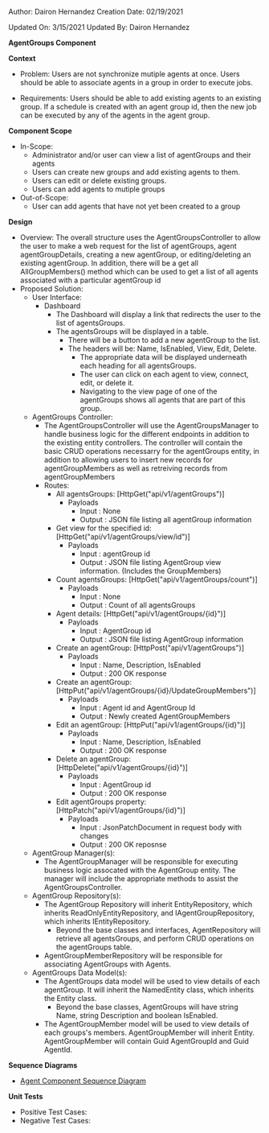 Author: Dairon Hernandez
Creation Date: 02/19/2021

Updated On: 3/15/2021
Updated By: Dairon Hernandez

**AgentGroups Component**

**Context**

- Problem: Users are not synchronize mutiple agents at once. Users should be able to associate agents in a group in order to execute jobs.

- Requirements: Users should be able to add existing agents to an existing group. If a schedule is created with an agent group id, then the new job can be executed by any of the agents in the agent group.

**Component Scope**

- In-Scope:
  - Administrator and/or user can view a list of agentGroups and their agents
  - Users can create new groups and add existing agents to them.
  - Users can edit or delete existing groups.
  - Users can add agents to mutiple groups
- Out-of-Scope:
  - User can add agents that have not yet been created to a group

**Design**

- Overview:  The overall structure uses the AgentGroupsController to allow the user to make a web request for the list of agentGroups, agent agentGroupDetails, creating a new agentGroup, or editing/deleting an existing agentGroup.  In addition, there will be a get all AllGroupMembers() method which can be used to get a list of all agents associated with a particular agentGroup id
- Proposed Solution:
  - User Interface:
    - Dashboard
      - The Dashboard will display a link that redirects the user to the list of agentsGroups.
      - The agentsGroups will be displayed in a table.
        - There will be a button to add a new agentGroup to the list.
        - The headers will be: Name, IsEnabled, View, Edit, Delete.
          - The appropriate data will be displayed underneath each heading for all agentsGroups.
          - The user can click on each agent to view, connect, edit, or delete it.
          - Navigating to the view page of one of the agentGroups shows all agents that are part of this group.
  - AgentGroups Controller:
    - The AgentGroupsController will use the AgentGroupsManager to handle business logic for the different endpoints in addition to the existing entity controllers. The controller will contain the basic CRUD operations necessarry for the agentGroups entity, in addition to allowing users to insert new records for agentGroupMembers as well as retreiving records from agentGroupMembers
    - Routes:
      - All agentsGroups: [HttpGet("api/v1/agentGroups")]
        - Payloads
          - Input : None
          - Output : JSON file listing all agentGroup information
      - Get view for the specified id: [HttpGet("api/v1/agentGroups/view/id")]
        - Payloads
          - Input : agentGroup id
          - Output : JSON file listing AgentGroup view information. (Includes the GroupMembers)
      - Count agentsGroups: [HttpGet("api/v1/agentGroups/count")]
        - Payloads
          - Input : None
          - Output : Count of all agentsGroups
      - Agent details: [HttpGet("api/v1/agentGroups/{id}")]
        - Payloads
          - Input : AgentGroup id
          - Output : JSON file listing AgentGroup information
      - Create an agentGroup: [HttpPost("api/v1/agentGroups")]
        - Payloads
          - Input : Name, Description, IsEnabled
          - Output : 200 OK response
      - Create an agentGroup: [HttpPut("api/v1/agentGroups/{id}/UpdateGroupMembers")]
        - Payloads
          - Input : Agent id and AgentGroup Id
          - Output : Newly created AgentGroupMembers
      - Edit an agentGroup: [HttpPut("api/v1/agentGroups/{id}")]
        - Payloads
          - Input : Name, Description, IsEnabled
          - Output : 200 OK response
      - Delete an agentGroup: [HttpDelete("api/v1/agentGroups/{id}")]
        - Payloads
          - Input : AgentGroup id
          - Output : 200 OK response
      - Edit agentGroups property: [HttpPatch("api/v1/agentGroups/{id}")]
        - Payloads
          - Input : JsonPatchDocument in request body with changes
          - Output : 200 OK reposnse
  - AgentGroup Manager(s):
    - The AgentGroupManager will be responsible for executing business logic assocated with the AgentGroup entity. The manager will include the appropriate methods to assist the AgentGroupsController.
  - AgentGroup Repository(s):
    - The AgentGroup Repository will inherit EntityRepository, which inherits ReadOnlyEntityRepository, and IAgentGroupRepository, which inherits IEntityRepository.
      - Beyond the base classes and interfaces, AgentRepository will retrieve all agentsGroups, and perform CRUD operations on the agentGroups table.
    - AgentGroupMemberRepository will be responsible for associating AgentGroups with Agents.
  - AgentGroups Data Model(s):
    - The AgentGroups data model will be used to view details of each agentGroup.  It will inherit the NamedEntity class, which inherits the Entity class.
      - Beyond the base classes, AgentGroups will have string Name, string Description and boolean IsEnabled.
    - The AgentGroupMember model will be used to view details of each groups's members. AgentGroupMember will inherit Entity. AgentGroupMember will contain Guid AgentGroupId and Guid AgentId.

**Sequence Diagrams**

- [Agent Component Sequence Diagram](https://openbots.sharepoint.com/:i:/s/OpenBotsInc/EWrHyBF29cNJva08JZDnSJABuje8nSSKbev1PePG2pxfEw?e=sP64yb)

**Unit Tests**

- Positive Test Cases:
- Negative Test Cases: